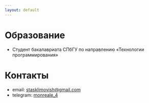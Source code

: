 ```yaml
---
layout: default
---
```


# Образование
- Студент бакалавриата СПбГУ по направлению «Технологии программирования»

# Контакты
- email: stasklimovish@gmail.com
- telegram: [monreale_4](https://t.me/monreale_4)
